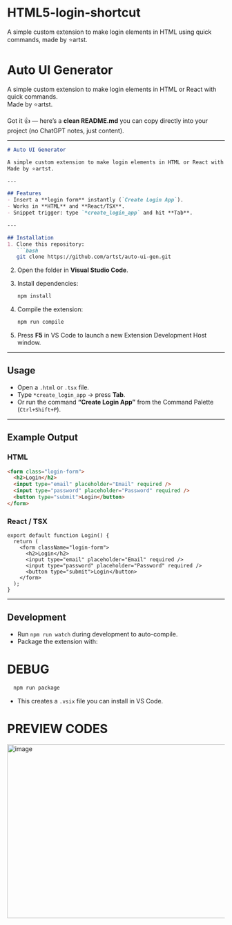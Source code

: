 # HTML5-login-shortcut
A simple custom extension to make login elements in HTML using quick commands, made by ⭐artst.


# Auto UI Generator

A simple custom extension to make login elements in HTML or React with quick commands.  
Made by ⭐artst.

Got it 👍 — here’s a **clean README.md** you can copy directly into your project (no ChatGPT notes, just content).

---

````markdown
# Auto UI Generator

A simple custom extension to make login elements in HTML or React with quick commands.  
Made by ⭐artst.

---

## Features
- Insert a **login form** instantly (`Create Login App`).
- Works in **HTML** and **React/TSX**.
- Snippet trigger: type `*create_login_app` and hit **Tab**.

---

## Installation
1. Clone this repository:
   ```bash
   git clone https://github.com/artst/auto-ui-gen.git
````

2. Open the folder in **Visual Studio Code**.
3. Install dependencies:

   ```bash
   npm install
   ```
4. Compile the extension:

   ```bash
   npm run compile
   ```
5. Press **F5** in VS Code to launch a new Extension Development Host window.

---

## Usage

* Open a `.html` or `.tsx` file.
* Type `*create_login_app` → press **Tab**.
* Or run the command **“Create Login App”** from the Command Palette (`Ctrl+Shift+P`).

---

## Example Output

### HTML

```html
<form class="login-form">
  <h2>Login</h2>
  <input type="email" placeholder="Email" required />
  <input type="password" placeholder="Password" required />
  <button type="submit">Login</button>
</form>
```

### React / TSX

```tsx
export default function Login() {
  return (
    <form className="login-form">
      <h2>Login</h2>
      <input type="email" placeholder="Email" required />
      <input type="password" placeholder="Password" required />
      <button type="submit">Login</button>
    </form>
  );
}
```

---

## Development

* Run `npm run watch` during development to auto-compile.
* Package the extension with:

# DEBUG  
```bash
  npm run package
  ```
* This creates a `.vsix` file you can install in VS Code.

# PREVIEW CODES
<img width="668" height="403" alt="image" src="https://github.com/user-attachments/assets/f9e17800-0812-47b0-9d2d-8c41daf61ef5" />
